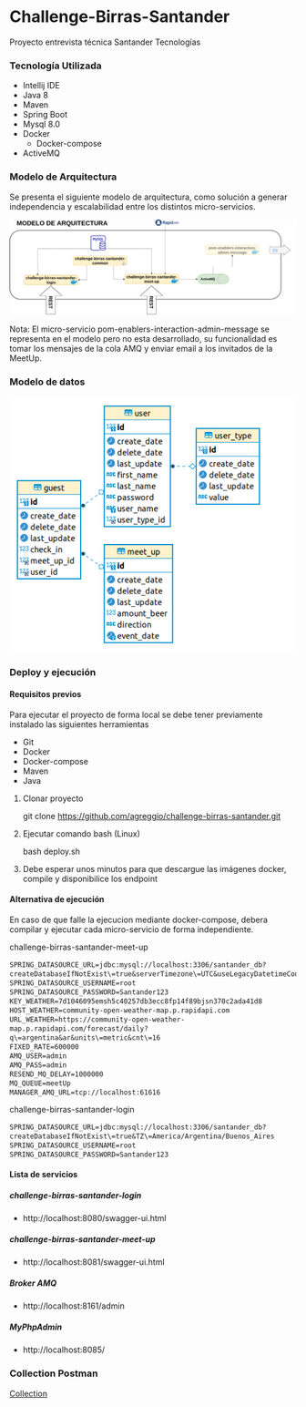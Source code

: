 # Challenge-Birras-Santander

Proyecto entrevista técnica Santander Tecnologías

### Tecnología Utilizada
- Intellij IDE
- Java 8
- Maven
- Spring Boot
- Mysql 8.0
- Docker
  - Docker-compose
- ActiveMQ

### Modelo de Arquitectura

Se presenta el siguiente modelo de arquitectura, como solución a generar independencia y escalabilidad entre los distintos micro-servicios.

![arquitectura](https://github.com/agreggio/challenge-birras-santander/blob/develop/uml/challengeMeetUps.png)

Nota: El micro-servicio pom-enablers-interaction-admin-message se representa en el modelo pero no esta desarrollado, su funcionalidad es tomar los mensajes de la cola AMQ y enviar email a los invitados de la MeetUp.
### Modelo de datos

![modelo](https://github.com/agreggio/challenge-birras-santander/blob/develop/uml/model.png)

### Deploy y ejecución

#### Requisitos previos
Para ejecutar el proyecto de forma local se debe tener previamente instalado las siguientes herramientas
- Git
- Docker
- Docker-compose
- Maven
- Java

1. Clonar proyecto 
   
   git clone https://github.com/agreggio/challenge-birras-santander.git

2. Ejecutar comando bash (Linux)
   
   bash deploy.sh

3. Debe esperar unos minutos para que descargue las imágenes docker, compile y disponibilice los endpoint

#### Alternativa de ejecución

En caso de que falle la ejecucion mediante docker-compose, debera compilar y ejecutar cada micro-servicio de forma independiente.


challenge-birras-santander-meet-up
```code
SPRING_DATASOURCE_URL=jdbc:mysql://localhost:3306/santander_db?createDatabaseIfNotExist\=true&serverTimezone\=UTC&useLegacyDatetimeCode\=false
SPRING_DATASOURCE_USERNAME=root
SPRING_DATASOURCE_PASSWORD=Santander123
KEY_WEATHER=7d1046095emsh5c40257db3ecc8fp14f89bjsn370c2ada41d8
HOST_WEATHER=community-open-weather-map.p.rapidapi.com
URL_WEATHER=https://community-open-weather-map.p.rapidapi.com/forecast/daily?q\=argentina&ar&units\=metric&cnt\=16
FIXED_RATE=600000
AMQ_USER=admin
AMQ_PASS=admin
RESEND_MQ_DELAY=1000000
MQ_QUEUE=meetUp
MANAGER_AMQ_URL=tcp://localhost:61616
```

challenge-birras-santander-login
```code
SPRING_DATASOURCE_URL=jdbc:mysql://localhost:3306/santander_db?createDatabaseIfNotExist\=true&TZ\=America/Argentina/Buenos_Aires
SPRING_DATASOURCE_USERNAME=root
SPRING_DATASOURCE_PASSWORD=Santander123
```

#### Lista de servicios

##### challenge-birras-santander-login
- http://localhost:8080/swagger-ui.html

##### challenge-birras-santander-meet-up
- http://localhost:8081/swagger-ui.html

##### Broker AMQ
- http://localhost:8161/admin

##### MyPhpAdmin
- http://localhost:8085/

### Collection Postman

[Collection](https://github.com/agreggio/challenge-birras-santander/blob/develop/postman/challenge.birras.santander.postman_collection.json)

